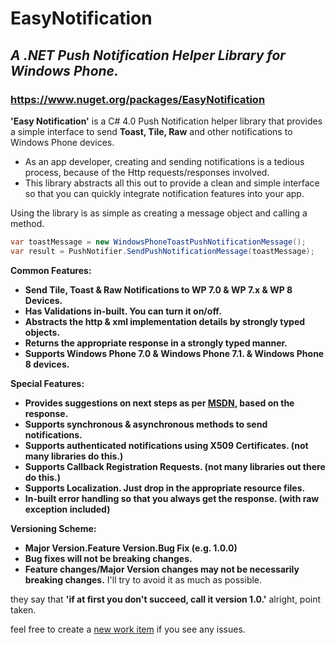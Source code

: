 # EasyNotification

## *A .NET Push Notification Helper Library for Windows Phone.*

### <a href="https://www.nuget.org/packages/EasyNotification" target="_blank">https://www.nuget.org/packages/EasyNotification</a> 

**'Easy Notification'** is a C# 4.0 Push Notification helper library that provides a simple interface to send **Toast, Tile, Raw** and other notifications to Windows Phone devices. 

* As an app developer, creating and sending notifications is a tedious process, because of the Http requests/responses involved.
* This library abstracts all this out to provide a clean and simple interface so that you can quickly integrate notification features into your app.

Using the library is as simple as creating a message object and calling a method.

```cs
var toastMessage = new WindowsPhoneToastPushNotificationMessage();
var result = PushNotifier.SendPushNotificationMessage(toastMessage);
```

**Common Features:**

* **Send Tile, Toast & Raw Notifications to WP 7.0 & WP 7.x & WP 8 Devices.**
* **Has Validations in-built. You can turn it on/off.**
* **Abstracts the http & xml implementation details by strongly typed objects.**
* **Returns the appropriate response in a strongly typed manner.**
* **Supports Windows Phone 7.0 & Windows Phone 7.1. & Windows Phone 8 devices.**

**Special Features:**

- **Provides suggestions on next steps as per [MSDN](http://msdn.microsoft.com/en-us/library/ff941100(VS.92).aspx), based on the response.**
- **Supports synchronous & asynchronous methods to send notifications.**
- **Supports authenticated notifications using X509 Certificates. (not many libraries do this.)**
- **Supports Callback Registration Requests. (not many libraries out there do this.)**
- **Supports Localization. Just drop in the appropriate resource files.**
- **In-built error handling so that you always get the response. (with raw exception included)**

**Versioning Scheme:**

- **Major Version.Feature Version.Bug Fix (e.g. 1.0.0)**
- **Bug fixes will not be breaking changes.**
- **Feature changes/Major Version changes may not be necessarily breaking changes.** I'll try to avoid it as much as possible.

they say that **'if at first you don't succeed, call it version 1.0.'** alright, point taken.

feel free to create a [new work item](https://github.com/rajanadar/EasyNotification/issues/new) if you see any issues.

